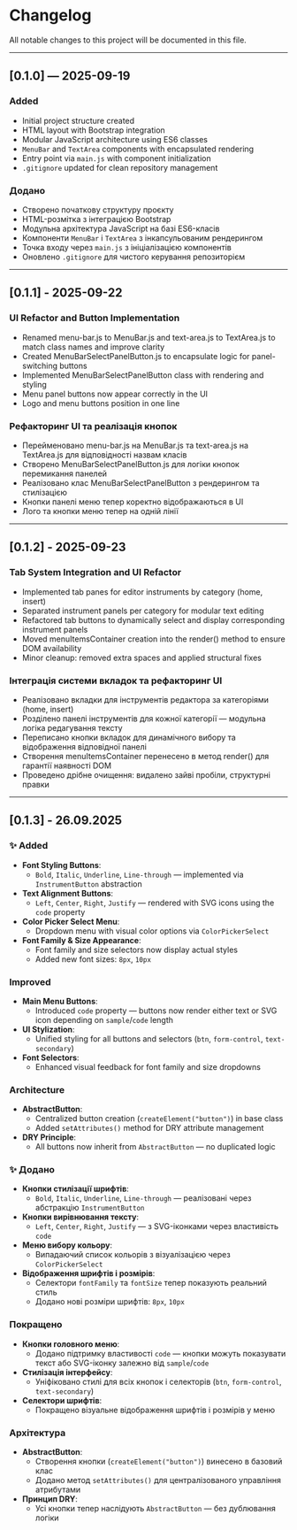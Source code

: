 # Changelog

All notable changes to this project will be documented in this file.

---

## [0.1.0] — 2025-09-19

### Added
- Initial project structure created
- HTML layout with Bootstrap integration
- Modular JavaScript architecture using ES6 classes
- `MenuBar` and `TextArea` components with encapsulated rendering
- Entry point via `main.js` with component initialization
- `.gitignore` updated for clean repository management

### Додано
- Створено початкову структуру проєкту
- HTML-розмітка з інтеграцією Bootstrap
- Модульна архітектура JavaScript на базі ES6-класів
- Компоненти `MenuBar` і `TextArea` з інкапсульованим рендерингом
- Точка входу через `main.js` з ініціалізацією компонентів
- Оновлено `.gitignore` для чистого керування репозиторієм

---

## [0.1.1] - 2025-09-22

### UI Refactor and Button Implementation
- Renamed menu-bar.js to MenuBar.js and text-area.js to TextArea.js to match class names and improve clarity
- Created MenuBarSelectPanelButton.js to encapsulate logic for panel-switching buttons
- Implemented MenuBarSelectPanelButton class with rendering and styling
- Menu panel buttons now appear correctly in the UI
- Logo and menu buttons position in one line

### Рефакторинг UI та реалізація кнопок
- Перейменовано menu-bar.js на MenuBar.js та text-area.js на TextArea.js для відповідності назвам класів
- Створено MenuBarSelectPanelButton.js для логіки кнопок перемикання панелей
- Реалізовано клас MenuBarSelectPanelButton з рендерингом та стилізацією
- Кнопки панелі меню тепер коректно відображаються в UI
- Лого та кнопки меню тепер на одній лінії

---

## [0.1.2] - 2025-09-23

### Tab System Integration and UI Refactor

- Implemented tab panes for editor instruments by category (home, insert)
- Separated instrument panels per category for modular text editing
- Refactored tab buttons to dynamically select and display corresponding instrument panels
- Moved menuItemsContainer creation into the render() method to ensure DOM availability
- Minor cleanup: removed extra spaces and applied structural fixes

### Інтеграція системи вкладок та рефакторинг UI

- Реалізовано вкладки для інструментів редактора за категоріями (home, insert)
- Розділено панелі інструментів для кожної категорії — модульна логіка редагування тексту
- Переписано кнопки вкладок для динамічного вибору та відображення відповідної панелі
- Створення menuItemsContainer перенесено в метод render() для гарантії наявності DOM
- Проведено дрібне очищення: видалено зайві пробіли, структурні правки

---

## [0.1.3] - 26.09.2025

### ✨ Added

- **Font Styling Buttons**:
  - `Bold`, `Italic`, `Underline`, `Line-through` — implemented via `InstrumentButton` abstraction
- **Text Alignment Buttons**:
  - `Left`, `Center`, `Right`, `Justify` — rendered with SVG icons using the `code` property
- **Color Picker Select Menu**:
  - Dropdown menu with visual color options via `ColorPickerSelect`
- **Font Family & Size Appearance**:
  - Font family and size selectors now display actual styles
  - Added new font sizes: `8px`, `10px`
    

### Improved

- **Main Menu Buttons**:
  - Introduced `code` property — buttons now render either text or SVG icon depending on `sample`/`code` length
- **UI Stylization**:
  - Unified styling for all buttons and selectors (`btn`, `form-control`, `text-secondary`)
- **Font Selectors**:
  - Enhanced visual feedback for font family and size dropdowns

### Architecture

- **AbstractButton**:
  - Centralized button creation (`createElement("button")`) in base class
  - Added `setAttributes()` method for DRY attribute management
- **DRY Principle**:
  - All buttons now inherit from `AbstractButton` — no duplicated logic

### ✨ Додано

- **Кнопки стилізації шрифтів**:
  - `Bold`, `Italic`, `Underline`, `Line-through` — реалізовані через абстракцію `InstrumentButton`
- **Кнопки вирівнювання тексту**:
  - `Left`, `Center`, `Right`, `Justify` — з SVG-іконками через властивість `code`
- **Меню вибору кольору**:
  - Випадаючий список кольорів з візуалізацією через `ColorPickerSelect`
- **Відображення шрифтів і розмірів**:
  - Селектори `fontFamily` та `fontSize` тепер показують реальний стиль
  - Додано нові розміри шрифтів: `8px`, `10px`

### Покращено

- **Кнопки головного меню**:
  - Додано підтримку властивості `code` — кнопки можуть показувати текст або SVG-іконку залежно від `sample`/`code`
- **Стилізація інтерфейсу**:
  - Уніфіковано стилі для всіх кнопок і селекторів (`btn`, `form-control`, `text-secondary`)
- **Селектори шрифтів**:
  - Покращено візуальне відображення шрифтів і розмірів у меню

### Архітектура

- **AbstractButton**:
  - Створення кнопки (`createElement("button")`) винесено в базовий клас
  - Додано метод `setAttributes()` для централізованого управління атрибутами
- **Принцип DRY**:
  - Усі кнопки тепер наслідують `AbstractButton` — без дублювання логіки

